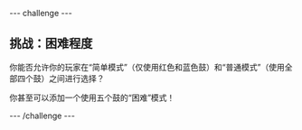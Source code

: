 --- challenge ---
## 挑战：困难程度
你能否允许你的玩家在“简单模式”（仅使用红色和蓝色鼓）和“普通模式”（使用全部四个鼓）之间进行选择？

你甚至可以添加一个使用五个鼓的“困难”模式！




--- /challenge ---
